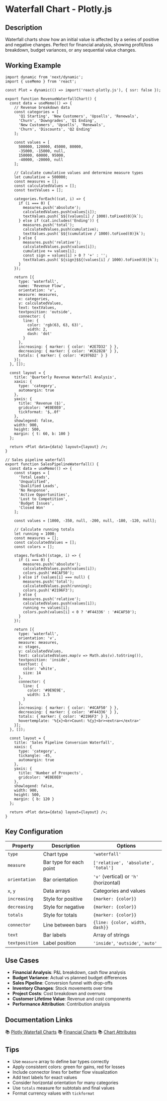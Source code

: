 # Waterfall Chart - Plotly.js

## Description
Waterfall charts show how an initial value is affected by a series of positive and negative changes. Perfect for financial analysis, showing profit/loss breakdown, budget variances, or any sequential value changes.

## Working Example

```tsx
import dynamic from 'next/dynamic';
import { useMemo } from 'react';

const Plot = dynamic(() => import('react-plotly.js'), { ssr: false });

export function RevenueWaterfallChart() {
  const data = useMemo(() => {
    // Revenue breakdown data
    const categories = [
      'Q1 Starting', 'New Customers', 'Upsells', 'Renewals',
      'Churn', 'Downgrades', 'Q1 Ending',
      'New Customers', 'Upsells', 'Renewals',
      'Churn', 'Discounts', 'Q2 Ending'
    ];

    const values = [
      500000, 120000, 45000, 80000,
      -35000, -15000, null,
      150000, 60000, 95000,
      -40000, -20000, null
    ];

    // Calculate cumulative values and determine measure types
    let cumulative = 500000;
    const measures = [];
    const calculatedValues = [];
    const textValues = [];

    categories.forEach((cat, i) => {
      if (i === 0) {
        measures.push('absolute');
        calculatedValues.push(values[i]);
        textValues.push(`$${(values[i] / 1000).toFixed(0)}k`);
      } else if (cat.includes('Ending')) {
        measures.push('total');
        calculatedValues.push(cumulative);
        textValues.push(`$${(cumulative / 1000).toFixed(0)}k`);
      } else {
        measures.push('relative');
        calculatedValues.push(values[i]);
        cumulative += values[i];
        const sign = values[i] > 0 ? '+' : '';
        textValues.push(`${sign}$${(values[i] / 1000).toFixed(0)}k`);
      }
    });

    return [{
      type: 'waterfall',
      name: 'Revenue Flow',
      orientation: 'v',
      measure: measures,
      x: categories,
      y: calculatedValues,
      text: textValues,
      textposition: 'outside',
      connector: {
        line: {
          color: 'rgb(63, 63, 63)',
          width: 2,
          dash: 'dot'
        }
      },
      increasing: { marker: { color: '#2E7D32' } },
      decreasing: { marker: { color: '#C62828' } },
      totals: { marker: { color: '#1976D2' } }
    }];
  }, []);

  const layout = {
    title: 'Quarterly Revenue Waterfall Analysis',
    xaxis: {
      type: 'category',
      automargin: true
    },
    yaxis: {
      title: 'Revenue ($)',
      gridcolor: '#E0E0E0',
      tickformat: '$,.0f'
    },
    showlegend: false,
    width: 900,
    height: 500,
    margin: { t: 60, b: 100 }
  };

  return <Plot data={data} layout={layout} />;
}

// Sales pipeline waterfall
export function SalesPipelineWaterfall() {
  const data = useMemo(() => {
    const stages = [
      'Total Leads',
      'Unqualified',
      'Qualified Leads',
      'No Response',
      'Active Opportunities',
      'Lost to Competition',
      'Budget Issues',
      'Closed Won'
    ];

    const values = [1000, -350, null, -200, null, -180, -120, null];

    // Calculate running totals
    let running = 1000;
    const measures = [];
    const calculatedValues = [];
    const colors = [];

    stages.forEach((stage, i) => {
      if (i === 0) {
        measures.push('absolute');
        calculatedValues.push(values[i]);
        colors.push('#4CAF50');
      } else if (values[i] === null) {
        measures.push('total');
        calculatedValues.push(running);
        colors.push('#2196F3');
      } else {
        measures.push('relative');
        calculatedValues.push(values[i]);
        running += values[i];
        colors.push(values[i] < 0 ? '#F44336' : '#4CAF50');
      }
    });

    return [{
      type: 'waterfall',
      orientation: 'v',
      measure: measures,
      x: stages,
      y: calculatedValues,
      text: calculatedValues.map(v => Math.abs(v).toString()),
      textposition: 'inside',
      textfont: {
        color: 'white',
        size: 14
      },
      connector: {
        line: {
          color: '#9E9E9E',
          width: 1.5
        }
      },
      increasing: { marker: { color: '#4CAF50' } },
      decreasing: { marker: { color: '#F44336' } },
      totals: { marker: { color: '#2196F3' } },
      hovertemplate: '%{x}<br>Count: %{y}<br><extra></extra>'
    }];
  }, []);

  const layout = {
    title: 'Sales Pipeline Conversion Waterfall',
    xaxis: {
      type: 'category',
      tickangle: -45,
      automargin: true
    },
    yaxis: {
      title: 'Number of Prospects',
      gridcolor: '#E0E0E0'
    },
    showlegend: false,
    width: 900,
    height: 500,
    margin: { b: 120 }
  };

  return <Plot data={data} layout={layout} />;
}
```

## Key Configuration

| Property | Description | Options |
|----------|-------------|---------|
| `type` | Chart type | `'waterfall'` |
| `measure` | Bar type for each point | `['relative', 'absolute', 'total']` |
| `orientation` | Bar orientation | `'v'` (vertical) or `'h'` (horizontal) |
| `x`, `y` | Data arrays | Categories and values |
| `increasing` | Style for positive | `{marker: {color}}` |
| `decreasing` | Style for negative | `{marker: {color}}` |
| `totals` | Style for totals | `{marker: {color}}` |
| `connector` | Line between bars | `{line: {color, width, dash}}` |
| `text` | Bar labels | Array of strings |
| `textposition` | Label position | `'inside'`, `'outside'`, `'auto'` |

## Use Cases

- **Financial Analysis**: P&L breakdown, cash flow analysis
- **Budget Variance**: Actual vs planned budget differences
- **Sales Pipeline**: Conversion funnel with drop-offs
- **Inventory Changes**: Stock movements over time
- **Project Costs**: Cost breakdown and overruns
- **Customer Lifetime Value**: Revenue and cost components
- **Performance Attribution**: Contribution analysis

## Documentation Links
📚 [Plotly Waterfall Charts](https://plotly.com/javascript/waterfall-charts/)
📚 [Financial Charts](https://plotly.com/javascript/financial-charts/)
📚 [Chart Attributes](https://plotly.com/javascript/reference/waterfall/)

## Tips
- Use `measure` array to define bar types correctly
- Apply consistent colors: green for gains, red for losses
- Include connector lines for better flow visualization
- Add text labels for exact values
- Consider horizontal orientation for many categories
- Use `totals` measure for subtotals and final values
- Format currency values with `tickformat`